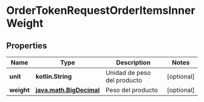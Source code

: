 
# OrderTokenRequestOrderItemsInnerWeight

## Properties
Name | Type | Description | Notes
------------ | ------------- | ------------- | -------------
**unit** | **kotlin.String** | Unidad de peso del producto |  [optional]
**weight** | [**java.math.BigDecimal**](java.math.BigDecimal.md) | Peso del producto |  [optional]



